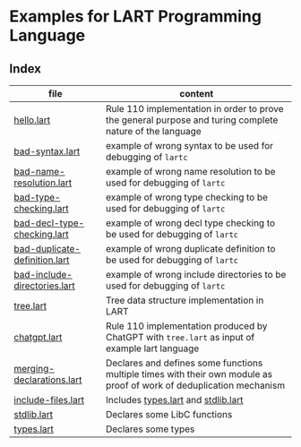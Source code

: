 # Examples for LART Programming Language

## Index

| file | content |
| --- | --- |
| [hello.lart](hello.lart) | Rule 110 implementation in order to prove the general purpose and turing complete nature of the language |
| [bad-syntax.lart](bad-syntax.lart) | example of wrong syntax to be used for debugging of `lartc` |
| [bad-name-resolution.lart](bad-name-resolution.lart) | example of wrong name resolution to be used for debugging of `lartc` |
| [bad-type-checking.lart](bad-type-checking.lart) | example of wrong type checking to be used for debugging of `lartc` |
| [bad-decl-type-checking.lart](bad-decl-type-checking.lart) | example of wrong decl type checking to be used for debugging of `lartc` |
| [bad-duplicate-definition.lart](bad-duplicate-definition.lart) | example of wrong duplicate definition to be used for debugging of `lartc` |
| [bad-include-directories.lart](bad-include-directories.lart) | example of wrong include directories to be used for debugging of `lartc` |
| [tree.lart](tree.lart) | Tree data structure implementation in LART |
| [chatgpt.lart](chatgpt.lart) | Rule 110 implementation produced by ChatGPT with `tree.lart` as input of example lart language |
| [merging-declarations.lart](merging-declarations.lart) | Declares and defines some functions multiple times with their own module as proof of work of deduplication mechanism |
| [include-files.lart](include-files.lart) | Includes [types.lart](types.lart) and [stdlib.lart](stdlib.lart) |
| [stdlib.lart](stdlib.lart) | Declares some LibC functions |
| [types.lart](types.lart) | Declares some types |
